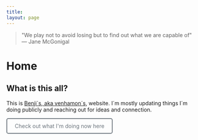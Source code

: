 ```yaml
---
title: 
layout: page
---
```



> "We play not to avoid losing but to find out what we are capable of"  
> — Jane McGonigal 

# Home

## What is this all?

This is [Benji´s, aka venhamon´s](/about/), website. I´m mostly updating things I´m doing publicly and reaching out for ideas and connection.  

<a href="/now/" style="display: inline-block; padding: 10px 20px; border: 2px solid #6c757d; color: #6c757d; text-decoration: none; border-radius: 5px; background-color: transparent;" onmouseover="this.style.backgroundColor='#6c757d'; this.style.color='white';" onmouseout="this.style.backgroundColor='transparent'; this.style.color='#6c757d';">Check out what I'm doing now here</a>

<!--
# > "The only way to do great work is to love what you do."  
# > — Steve Jobs
-->

